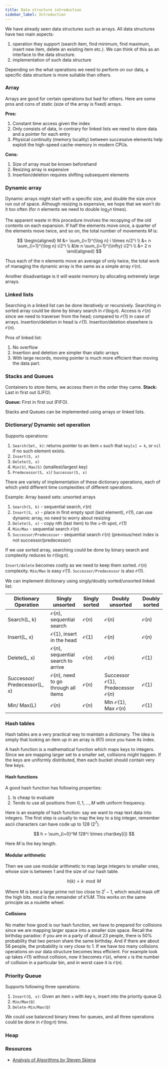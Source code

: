 ```yaml
---
title: Data structure introduction
sidebar_label: Introduction
---
```


We have already seen data structures such as arrays. All data structures have
two main aspects:

1. operation they support (search item, find minimum, find maximum, insert new
item, delete an existing item etc.). We can think of this as an interface to the
data structure.
2. implementation of such data structure

Depending on the what operations we need to perform on our data, a specific
data structure is more suitable than others.

### Array

Arrays are good for certain operations but bad for others. Here are some pros
and cons of static (size of the array is fixed) arrays.

**Pros:**

1. Constant time access given the index
2. Only consists of data, in contrary for linked lists we need to store data and
a pointer for each entry
3. Physical continuity (memory locality) between successive elements help
exploit the high-speed cache-memory in modern CPUs.

**Cons:**

1. Size of array must be known beforehand
2. Resizing array is expensive
3. Insertion/deletion requires shifting subsequent elements

### Dynamic array

Dynamic arrays might start with a specific size, and double the size once run
out of space. Although resizing is expensive, we hope that we won't do it too
often (for $n$ elements we need to double $\log_2 n$ times).

The apparent waste in this procedure involves the recopying of the old contents
on each expansion. If half the elements move once, a quarter of the elements
move twice, and so on, the total number of movements $M$ is:

$$
\begin{aligned}
M &= \sum_{i=1}^{\log n} i \times n/2^i \\
&= n \sum_{i=1}^{\log n} i/2^i \\
&\le n \sum_{i=1}^{\infty} i/2^i \\
&= 2 n
\end{aligned}
$$

Thus each of the n elements move an average of only twice, the total work of
managing the dynamic array is the same as  a simple array $\mathcal{O}(n)$.

Another disadvantage is it will waste memory by allocating extremely large
arrays.

### Linked lists

Searching in a linked list can be done iteratively or recursively. Searching in
sorted array could be done by binary search in $\mathcal{O}(\log n)$. Access is
$\mathcal{O}(n)$ since we need to traverser from the head; compared to
$\mathcal{O}(1)$ in case of arrays. Insertion/deletion in head is
$\mathcal{O}(1)$. Insertion/deletion elsewhere is $\mathcal{O}(n)$.

Pros of linked list:
1. No overflow
2. Insertion and deletion are simpler than static arrays
3. With large records, moving pointer is much more efficient than moving the
data part.

### Stacks and Queues

Containers to store items, we access them in the order they came.
**Stack:** Last in first out (LIFO).

**Queue:** First in first out (FIFO).

Stacks and Queues can be implemented using arrays or linked lists.

### Dictionary/ Dynamic set operation
Supports operations:
1. `Search(Set, k)`: returns pointer to an item `x` such that `key[x] = k`, or
`nil` if no such element exists.
2. `Insert(S, x)`
3. `Delete(S, x)`
4. `Min(S)`, `Max(S)` (smallest/largest key)
5. `Predecessor(S, x)`/ `Successor(S, x)`

There are variety of implementation of these dictionary operations, each of
which yield different time complexities of different operations.

Example: Array based sets: unsorted arrays
1. `Search(S, k)` - sequential search, $\mathcal{O}(n)$
2. `Insert(S, x)` - place in first empty spot (last element), $\mathcal{O}(1)$,
can use dynamic array, no need to worry about resizing
3. `Delete(S, x)` - copy nth (last item) to the `x`-th spot, $\mathcal{O}(1)$
4. `Min/Max` - sequential search $\mathcal{O}(n)$
5. `Successor/Predecessor` - sequential search $\mathcal{O}(n)$ (previous/next
index is not successor/predecessor)

If we use sorted array, searching could be done by binary search and complexity
reduces to $\mathcal{O}(\log n)$.

`Insert/delete` becomes costly as we need to keep them sorted. $\mathcal{O}(n)$
complexity. `Min/Max` is easy $\mathcal{O}(1)$. `Successor/Predecessor` is also
$\mathcal{O}(1)$.

We can implement dictionary using singly/doubly sorted/unsorted linked list:

Dictionary Operation | Singly unsorted | Singly sorted | Doubly unsorted | Doubly sorted
-------------------- | --------------- | ------------- | --------------- | -------------
Search(L, k) | $\mathcal{O}(n)$, sequential search | $\mathcal{O}(n)$ | $\mathcal{O}(n)$ | $\mathcal{O}(n)$
Insert(L, x) | $\mathcal{O}(1)$, insert in the head | $\mathcal{O}(1)$ | $\mathcal{O}(n)$ | $\mathcal{O}(n)$
Delete(L, x) | $\mathcal{O}(n)$, sequential search to arrive | $\mathcal{O}(n)$ | $\mathcal{O}(n)$ | $\mathcal{O}(1)$
Successor/ Predecessor(L, x) | $\mathcal{O}(n)$, need to go through all items | $\mathcal{O}(n)$ |Successor $\mathcal{O}(1)$, Predecessor $\mathcal{O}(n)$ | $\mathcal{O}(1)$
Min/ Max(L) | $\mathcal{O}(n)$ | $\mathcal{O}(n)$ | Min $\mathcal{O}(1)$, Max $\mathcal{O}(n)$ | $\mathcal{O}(1)$

### Hash tables

Hash tables are a very practical way to maintain a dictionary. The idea is
simply that looking an item up in an array is $\Theta(1)$ once you have its
index.

A hash function is a mathematical function which maps keys to integers. Since we
are mapping larger set to a smaller set, collisions might happen. If the keys
are uniformly distributed, then each bucket should contain very few keys.

#### Hash functions

A good hash function has following properties:

1. Is cheap to evaluate
2. Tends to use all positions from $0, 1, \ldots, M$ with uniform frequency.

Here is an example of hash function: say we want to map text data into integers.
The first step is usually to map the key to a big integer, remember ascii
characters can have code up to 128 (2<sup>7</sup>).

$$
h = \sum_{i=0}^M 128^i \times char(key[i])
$$

Here $M$ is the key length.

#### Modular arithmetic

Then we use use modular arithmetic to map large integers to smaller ones, whose
size is between 1 and the size of our hash table.

$$
h(k) = k \mod M
$$

Where M is best a large prime not too close to $2^i - 1$, which would mask off
the high bits. $mod$ is the remainder of $k \% M$. This works on the same
principle as a roulette wheel.

#### Collisions
No matter how good is our hash function, we have to prepared for collisions
since we are mapping larger space into a smaller size space. Recall the birthday
paradox: if you are in a party of about 23 people, there is 50% probability that
two person share the same birthday. And if there are about 56 people, the
probability is very close to 1. If we have too many collisions operations on our
data structure becomes less efficient. For example look up takes
$\mathcal{O}(1)$ without collision, now it becomes $\mathcal{O}(x)$, where `x`
is the number of collision in a particular bin, and in worst case it is
$\mathcal{O}(n)$.

### Priority Queue

Supports following three operations:
1. `Insert(Q, x)`: Given an item `x` with key `k`, insert into the priority
queue $Q$.
2. `Min/Max(Q)`
3. `Delete-Min/Max(Q)`

We could use balanced binary trees for queues, and all three operations could be
done in $\mathcal{O}(\log n)$ time.

### Heap


### Resources
- [Analysis of Algorithms by Steven Skiena](https://www.youtube.com/playlist?list=PLOtl7M3yp-DXbHTFe_w9zFPXeau28CDao)
